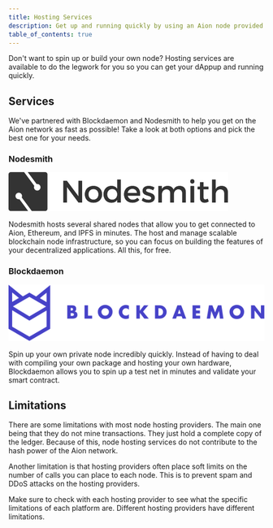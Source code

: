 ```yaml
---
title: Hosting Services
description: Get up and running quickly by using an Aion node provided by a hosting service. There's no need to install anything or set up any software. Just grab a URL and you're good to go. There are two services currently offering free nodes for you to use, Blockdaemon and Nodesmith.
table_of_contents: true
---
```


Don't want to spin up or build your own node? Hosting services are available to do the legwork for you so you can get your dAppup and running quickly.

## Services

We've partnered with Blockdaemon and Nodesmith to help you get on the Aion network as fast as possible! Take a look at both options and pick the best one for your needs.

### Nodesmith

![Nodesmith Logo](/developers/nodes/images/nodesmith-logo.png)

Nodesmith hosts several shared nodes that allow you to get connected to Aion, Ethereum, and IPFS in minutes. The host and manage scalable blockchain node infrastructure, so you can focus on building the features of your decentralized applications. All this, for free.

### Blockdaemon

![Blockdaemon Logo](/developers/nodes/images/blockdaemon-logo.png)

Spin up your own private node incredibly quickly. Instead of having to deal with compiling your own package and hosting your own hardware, Blockdaemon allows you to spin up a test net in minutes and validate your smart contract.

## Limitations

There are some limitations with most node hosting providers. The main one being that they do not mine transactions. They just hold a complete copy of the ledger. Because of this, node hosting services do not contribute to the hash power of the Aion network.

Another limitation is that hosting providers often place soft limits on the number of calls you can place to each node. This is to prevent spam and DDoS attacks on the hosting providers.

Make sure to check with each hosting provider to see what the specific limitations of each platform are. Different hosting providers have different limitations.